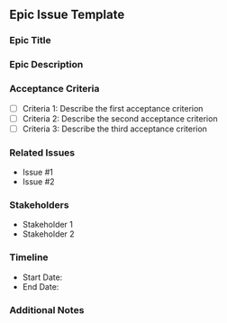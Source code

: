 ## Epic Issue Template

### Epic Title
<!-- Provide a concise title for the epic -->

### Epic Description
<!-- Describe the epic in detail, including the goals and objectives -->

### Acceptance Criteria
- [ ] Criteria 1: Describe the first acceptance criterion
- [ ] Criteria 2: Describe the second acceptance criterion
- [ ] Criteria 3: Describe the third acceptance criterion

### Related Issues
<!-- Link any related issues or user stories that are part of this epic -->
- Issue #1
- Issue #2

### Stakeholders
<!-- List the stakeholders involved in this epic -->
- Stakeholder 1
- Stakeholder 2

### Timeline
<!-- Provide an estimated timeline for the completion of this epic -->
- Start Date: 
- End Date: 

### Additional Notes
<!-- Include any additional information or context that may be helpful -->